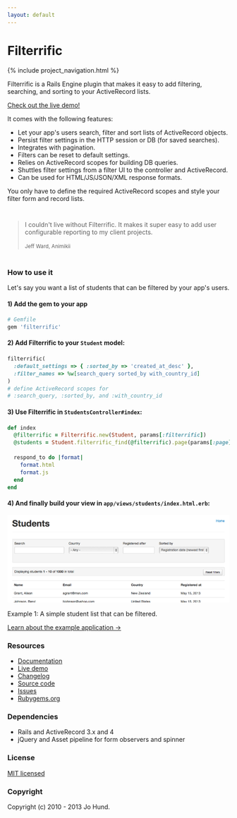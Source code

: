 ```yaml
---
layout: default
---
```


<div class="page-header">
  <h1>Filterrific</h1>
</div>



{% include project_navigation.html %}

<p class="lead">
  Filterrific is a Rails Engine plugin that makes it easy to add filtering,
  searching, and sorting to your ActiveRecord lists.
</p>

<a href="http://filterrific-demo.herokuapp.com/students" class="btn btn-success btn-large">
  Check out the live demo!
</a>

It comes with the following features:

* Let your app's users search, filter and sort lists of ActiveRecord objects.
* Persist filter settings in the HTTP session or DB (for saved searches).
* Integrates with pagination.
* Filters can be reset to default settings.
* Relies on ActiveRecord scopes for building DB queries.
* Shuttles filter settings from a filter UI to the controller and ActiveRecord.
* Can be used for HTML/JS/JSON/XML response formats.

You only have to define the required ActiveRecord scopes and style your filter
form and record lists.

<div style="margin: 3em 0; max-width: 560px;" class="well">
  <blockquote style="margin-bottom: 0;">
    <p>
      I couldn't live without Filterrific. It makes it super easy to add
      user configurable reporting to my client projects.
    </p>
    <small>Jeff Ward, Animikii</small>
  </blockquote>
</div>

### How to use it

Let's say you want a list of students that can be filtered by your app's users.

#### 1) Add the gem to your app

```ruby
# Gemfile
gem 'filterrific'
```

#### 2) Add Filterrific to your `Student` model:

```ruby
filterrific(
  :default_settings => { :sorted_by => 'created_at_desc' },
  :filter_names => %w[search_query sorted_by with_country_id]
)
# define ActiveRecord scopes for
# :search_query, :sorted_by, and :with_country_id
```

#### 3) Use Filterrific in `StudentsController#index`:

```ruby
def index
  @filterrific = Filterrific.new(Student, params[:filterrific])
  @students = Student.filterrific_find(@filterrific).page(params[:page])

  respond_to do |format|
    format.html
    format.js
  end
end
```

#### 4) And finally build your view in `app/views/students/index.html.erb`:

<p class="unconstrained">
  <img src="/images/screenshot_s.png" alt="Filterrific in action" class="img-polaroid" />
  <div class="img_caption">
    Example 1: A simple student list that can be filtered.
  </div>
</p>

<p>
  <a href="/pages/example_application.html" class='btn btn-success'>Learn about the example application &rarr;</a>
</p>

<div class="row">

  <div class="span3">
    <h3>Resources</h3>
    <ul>
      <li><a href="http://filterrific.clearcove.ca">Documentation</a>
      <li><a href="http://filterrific-demo.herokuapp.com">Live demo</a>
      <li><a href="https://github.com/jhund/filterrific/blob/master/CHANGELOG.md">Changelog</a>
      <li><a href="https://github.com/jhund/filterrific">Source code</a>
      <li><a href="https://github.com/jhund/filterrific/issues">Issues</a>
      <li><a href="http://rubygems.org/gems/filterrific">Rubygems.org</a>
    </ul>
  </div>

  <div class="span4">
    <h3>Dependencies</h3>
    <ul>
      <li>Rails and ActiveRecord 3.x and 4</li>
      <li>jQuery and Asset pipeline for form observers and spinner</li>
    </ul>
  </div>

  <div class="span3">
    <h3>License</h3>
    <a href="https://github.com/jhund/filterrific/blob/master/MIT-LICENSE">MIT licensed</a>
    <h3>Copyright</h3>
    Copyright (c) 2010 - 2013 Jo Hund.
  </div>

</div>
